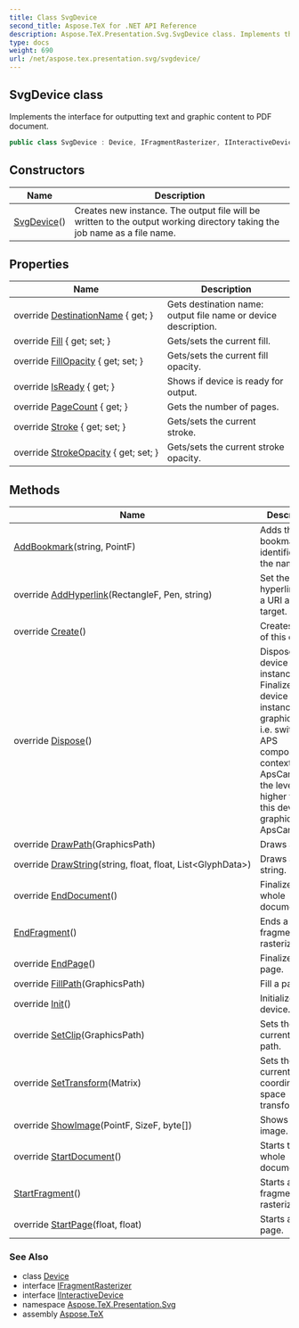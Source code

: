 ```yaml
---
title: Class SvgDevice
second_title: Aspose.TeX for .NET API Reference
description: Aspose.TeX.Presentation.Svg.SvgDevice class. Implements the interface for outputting text and graphic content to PDF document
type: docs
weight: 690
url: /net/aspose.tex.presentation.svg/svgdevice/
---
```

## SvgDevice class

Implements the interface for outputting text and graphic content to PDF document.

```csharp
public class SvgDevice : Device, IFragmentRasterizer, IInteractiveDevice
```

## Constructors

| Name | Description |
| --- | --- |
| [SvgDevice](svgdevice/)() | Creates new instance. The output file will be written to the output working directory taking the job name as a file name. |

## Properties

| Name | Description |
| --- | --- |
| override [DestinationName](../../aspose.tex.presentation.svg/svgdevice/destinationname/) { get; } | Gets destination name: output file name or device description. |
| override [Fill](../../aspose.tex.presentation.svg/svgdevice/fill/) { get; set; } | Gets/sets the current fill. |
| override [FillOpacity](../../aspose.tex.presentation.svg/svgdevice/fillopacity/) { get; set; } | Gets/sets the current fill opacity. |
| override [IsReady](../../aspose.tex.presentation.svg/svgdevice/isready/) { get; } | Shows if device is ready for output. |
| override [PageCount](../../aspose.tex.presentation.svg/svgdevice/pagecount/) { get; } | Gets the number of pages. |
| override [Stroke](../../aspose.tex.presentation.svg/svgdevice/stroke/) { get; set; } | Gets/sets the current stroke. |
| override [StrokeOpacity](../../aspose.tex.presentation.svg/svgdevice/strokeopacity/) { get; set; } | Gets/sets the current stroke opacity. |

## Methods

| Name | Description |
| --- | --- |
| [AddBookmark](../../aspose.tex.presentation.svg/svgdevice/addbookmark/)(string, PointF) | Adds the bookmark identified by the name. |
| override [AddHyperlink](../../aspose.tex.presentation.svg/svgdevice/addhyperlink/)(RectangleF, Pen, string) | Set the hyperlink with a URI as its target. |
| override [Create](../../aspose.tex.presentation.svg/svgdevice/create/)() | Creates a copy of this device. |
| override [Dispose](../../aspose.tex.presentation.svg/svgdevice/dispose/)() | Disposes this device instance. Finalizes this device instance graphics state, i.e. switches APS composing context to the ApsCanvas of the level higher then this device's graphics state ApsCanvas. |
| override [DrawPath](../../aspose.tex.presentation.svg/svgdevice/drawpath/)(GraphicsPath) | Draws a path. |
| override [DrawString](../../aspose.tex.presentation.svg/svgdevice/drawstring/)(string, float, float, List&lt;GlyphData&gt;) | Draws a text string. |
| override [EndDocument](../../aspose.tex.presentation.svg/svgdevice/enddocument/)() | Finalizes the whole document. |
| [EndFragment](../../aspose.tex.presentation.svg/svgdevice/endfragment/)() | Ends a fragment to rasterize. |
| override [EndPage](../../aspose.tex.presentation.svg/svgdevice/endpage/)() | Finalizes a page. |
| override [FillPath](../../aspose.tex.presentation.svg/svgdevice/fillpath/)(GraphicsPath) | Fill a path. |
| override [Init](../../aspose.tex.presentation.svg/svgdevice/init/)() | Initializes device. |
| override [SetClip](../../aspose.tex.presentation.svg/svgdevice/setclip/)(GraphicsPath) | Sets the current clip path. |
| override [SetTransform](../../aspose.tex.presentation.svg/svgdevice/settransform/)(Matrix) | Sets the current coordinate space transformation. |
| override [ShowImage](../../aspose.tex.presentation.svg/svgdevice/showimage/)(PointF, SizeF, byte[]) | Shows a raster image. |
| override [StartDocument](../../aspose.tex.presentation.svg/svgdevice/startdocument/)() | Starts the whole document. |
| [StartFragment](../../aspose.tex.presentation.svg/svgdevice/startfragment/)() | Starts a fragment to rasterize. |
| override [StartPage](../../aspose.tex.presentation.svg/svgdevice/startpage/)(float, float) | Starts a new page. |

### See Also

* class [Device](../../aspose.tex.presentation/device/)
* interface [IFragmentRasterizer](../../aspose.tex.presentation/ifragmentrasterizer/)
* interface [IInteractiveDevice](../../aspose.tex.presentation/iinteractivedevice/)
* namespace [Aspose.TeX.Presentation.Svg](../../aspose.tex.presentation.svg/)
* assembly [Aspose.TeX](../../)


